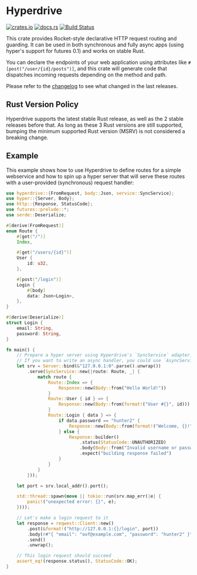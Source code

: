 # Hyperdrive

[![crates.io](https://img.shields.io/crates/v/hyperdrive.svg)](https://crates.io/crates/hyperdrive)
[![docs.rs](https://docs.rs/hyperdrive/badge.svg)](https://docs.rs/hyperdrive/)
[![Build Status](https://travis-ci.org/dac-gmbh/hyperdrive.svg?branch=master)](https://travis-ci.org/dac-gmbh/hyperdrive)

This crate provides Rocket-style declarative HTTP request routing and guarding.
It can be used in both synchronous and fully async apps (using hyper's support
for futures 0.1) and works on stable Rust.

You can declare the endpoints of your web application using attributes like
`#[post("/user/{id}/posts")]`, and this crate will generate code that dispatches
incoming requests depending on the method and path.

Please refer to the [changelog](CHANGELOG.md) to see what changed in the last
releases.

## Rust Version Policy

Hyperdrive supports the latest stable Rust release, as well as the 2 stable
releases before that. As long as these 3 Rust versions are still supported,
bumping the minimum supported Rust version (MSRV) is not considered a breaking
change.

## Example

This example shows how to use Hyperdrive to define routes for a simple
webservice and how to spin up a hyper server that will serve these routes with a
user-provided (synchronous) request handler:

```rust
use hyperdrive::{FromRequest, body::Json, service::SyncService};
use hyper::{Server, Body};
use http::{Response, StatusCode};
use futures::prelude::*;
use serde::Deserialize;

#[derive(FromRequest)]
enum Route {
    #[get("/")]
    Index,

    #[get("/users/{id}")]
    User {
        id: u32,
    },

    #[post("/login")]
    Login {
        #[body]
        data: Json<Login>,
    },
}

#[derive(Deserialize)]
struct Login {
    email: String,
    password: String,
}

fn main() {
    // Prepare a hyper server using Hyperdrive's `SyncService` adapter.
    // If you want to write an async handler, you could use `AsyncService` instead.
    let srv = Server::bind(&"127.0.0.1:0".parse().unwrap())
        .serve(SyncService::new(|route: Route, _| {
            match route {
                Route::Index => {
                    Response::new(Body::from("Hello World!"))
                }
                Route::User { id } => {
                    Response::new(Body::from(format!("User #{}", id)))
                }
                Route::Login { data } => {
                    if data.password == "hunter2" {
                        Response::new(Body::from(format!("Welcome, {}!", data.email)))
                    } else {
                        Response::builder()
                            .status(StatusCode::UNAUTHORIZED)
                            .body(Body::from("Invalid username or password"))
                            .expect("building response failed")
                    }
                }
            }
        }));

    let port = srv.local_addr().port();

    std::thread::spawn(move || tokio::run(srv.map_err(|e| {
        panic!("unexpected error: {}", e);
    })));

    // Let's make a login request to it
    let response = reqwest::Client::new()
        .post(&format!("http://127.0.0.1:{}/login", port))
        .body(r#"{ "email": "oof@example.com", "password": "hunter2" }"#)
        .send()
        .unwrap();

    // This login request should succeed
    assert_eq!(response.status(), StatusCode::OK);
}
```
